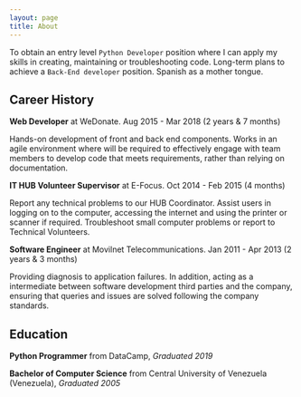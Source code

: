 ```yaml
---
layout: page
title: About
---
```


To obtain an entry level `Python Developer` position where I can apply my skills in creating, maintaining or troubleshooting code. Long-term plans to achieve a `Back-End developer` position. Spanish as a mother tongue.

## Career History

**Web Developer** at WeDonate. Aug 2015 - Mar 2018 (2 years & 7 months)

Hands-on development of front and back end components. Works in an agile environment where will be required to effectively engage with team members to develop code that meets requirements, rather than relying on documentation.

**IT HUB Volunteer Supervisor** at E-Focus. Oct 2014 - Feb 2015 (4 months)

Report any technical problems to our HUB Coordinator. Assist users in logging on to the computer, accessing the internet and using the printer or scanner if required. Troubleshoot small computer problems or report to Technical Volunteers.

**Software Engineer** at Movilnet Telecommunications. Jan 2011 - Apr 2013 (2 years & 3 months)

Providing diagnosis to application failures. In addition, acting as a intermediate between software development third parties and the company, ensuring that queries and issues are solved following the company standards.

## Education

**Python Programmer** from DataCamp, _Graduated 2019_

**Bachelor of Computer Science** from Central University of Venezuela (Venezuela), _Graduated 2005_
